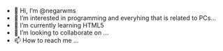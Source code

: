 - 👋 Hi, I’m @negarwms
- 👀 I’m interested in programming and everyhing that is related to PCs...
- 🌱 I’m currently learning HTML5
- 💞️ I’m looking to collaborate on ...
- 📫 How to reach me ...

<!---
negarwms/negarwms is a ✨ special ✨ repository because its `README.md` (this file) appears on your GitHub profile.
You can click the Preview link to take a look at your changes.
--->
